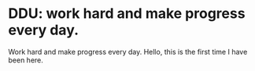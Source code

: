 # DDU: work hard and make progress every day.
Work hard and make progress every day.
Hello, this is the first time I have been here.

